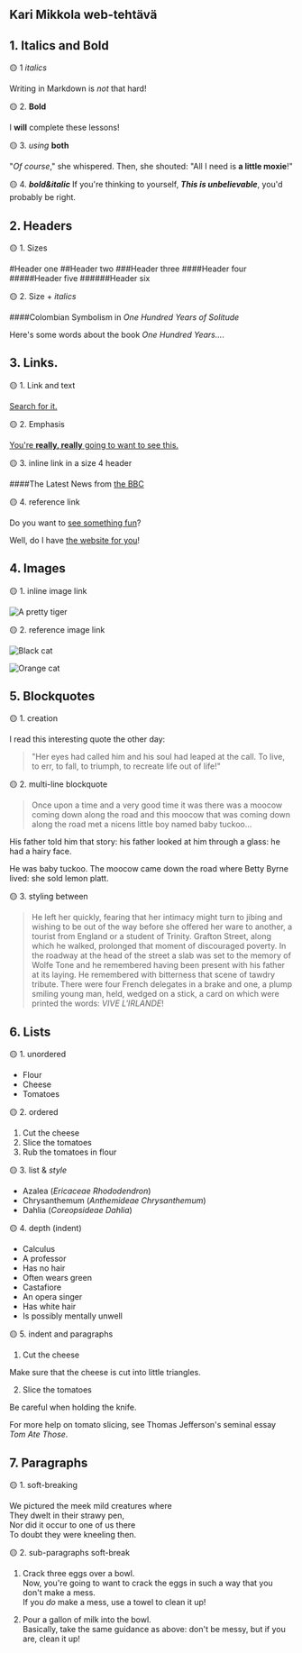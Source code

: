 ## Kari Mikkola web-tehtävä

## 1. Italics and Bold

🟡 1 _italics_

Writing in Markdown is _not_ that hard!

🟡 2. **Bold**

I **will** complete these lessons!

🟡 3. _using_ **both**

"_Of course_," she whispered. Then, she shouted: "All I need is **a little moxie**!"

🟡 4. **_bold&italic_**
If you're thinking to yourself, **_This is unbelievable_**, you'd probably be right.



## 2. Headers

🟡 1. Sizes

#Header one
##Header two
###Header three
####Header four
#####Header five
######Header six

🟡 2. Size + _italics_

####Colombian Symbolism in _One Hundred Years of Solitude_

Here's some words about the book _One Hundred Years..._.



## 3. Links.

🟡 1. Link and text

[Search for it.](www.google.com)

🟡 2. Emphasis

[You're **really, really** going to want to see this.](www.dailykitten.com)

🟡 3. inline link in a size 4 header

####The Latest News from [the BBC](www.bbc.com/news)

🟡 4. reference link

Do you want to [see something fun][a fun place]?

Well, do I have [the website for you][another fun place]!

[a fun place]: www.zombo.com
[another fun place]: www.stumbleupon.com



## 4. Images

🟡 1. inline image link

![A pretty tiger](https://upload.wikimedia.org/wikipedia/commons/5/56/Tiger.50.jpg)

🟡 2. reference image link

![Black cat][Black]

![Orange cat][Orange]

[Black]: https://upload.wikimedia.org/wikipedia/commons/a/a3/81_INF_DIV_SSI.jpg

[Orange]: http://icons.iconarchive.com/icons/google/noto-emoji-animals-nature/256/22221-cat-icon.png



## 5. Blockquotes

🟡 1. creation

I read this interesting quote the other day:

> "Her eyes had called him and his soul had leaped at the call. To live, to err, to fall, to triumph, to recreate life out of life!"

🟡 2. multi-line blockquote

>Once upon a time and a very good time it was there was a moocow coming down along the road and this moocow that was coming down along the road met a nicens little boy named baby tuckoo...
>
His father told him that story: his father looked at him through a glass: he had a hairy face.
>
He was baby tuckoo. The moocow came down the road where Betty Byrne lived: she sold lemon platt.
>

🟡 3. styling between

>He left her quickly, fearing that her intimacy might turn to jibing and wishing to be out of the way before she offered her ware to another, a tourist from England or a student of Trinity. Grafton Street, along which he walked, prolonged that moment of discouraged poverty. In the roadway at the head of the street a slab was set to the memory of Wolfe Tone and he remembered having been present with his father at its laying. He remembered with bitterness that scene of tawdry tribute. There were four French delegates in a brake and one, a plump smiling young man, held, wedged on a stick, a card on which were printed the words: _VIVE L'IRLANDE_!



## 6. Lists

🟡 1. unordered

* Flour
* Cheese
* Tomatoes

🟡 2. ordered

1. Cut the cheese
2. Slice the tomatoes
3. Rub the tomatoes in flour

🟡 3. list & _style_

* Azalea (_Ericaceae Rhododendron_)
* Chrysanthemum (_Anthemideae Chrysanthemum_)
* Dahlia (_Coreopsideae Dahlia_)

🟡 4. depth (indent)

* Calculus
 * A professor
 * Has no hair
 * Often wears green
* Castafiore
 * An opera singer
 * Has white hair
 * Is possibly mentally unwell

🟡 5. indent and paragraphs

1. Cut the cheese
  
 Make sure that the cheese is cut into little triangles.

2. Slice the tomatoes
  
 Be careful when holding the knife.

 For more help on tomato slicing, see Thomas Jefferson's   seminal essay _Tom Ate Those_.



## 7. Paragraphs

🟡 1. soft-breaking

We pictured the meek mild creatures where  
They dwelt in their strawy pen,  
Nor did it occur to one of us there  
To doubt they were kneeling then.

🟡 2. sub-paragraphs soft-break

1. Crack three eggs over a bowl.  
 Now, you're going to want to crack the eggs in such a way that you don't make a mess.  
 If you _do_ make a mess, use a towel to clean it up!

2. Pour a gallon of milk into the bowl.  
 Basically, take the same guidance as above: don't be messy, but if you are, clean it up!
